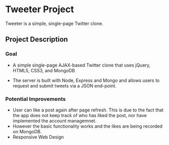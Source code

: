 # Tweeter Project

Tweeter is a simple, single-page Twitter clone.

## Project Description
### Goal
- A simple single-page AJAX-based Twitter clone that uses jQuery, HTML5, CSS3, and MongoDB

- The server is built with Node, Express and Mongo and allows users to request and submit tweets via a JSON end-point. 

### Potential Improvements
- User can like a post again after page refresh. This is due to the fact that the app does not keep track of who has liked the post, nor have implemented the account managemnet. 
- However the basic functionality works and the likes are being recorded on MongoDB.
- Responsive Web Design
